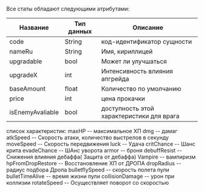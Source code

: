 Все статы обладают следующими атрибутами:

| Название         | Тип данных | Описание                                      |
| ---------------- | ---------- | --------------------------------------------- |
| code             | String     | код-идентификатор сущности                    |
| nameRu           | String     | Имя, кириллицей                               |
| upgradable       | bool       | Может ли улучшаться                           |
| upgradeX         | int        | Интенсивность влияния апгрейда                |
| baseAmount       | float      | Количество по умолчанию                       |
| price            | int        | цена прокачки                                 |
| isEnemyAvaliable | bool       | доступность этой характеристики для врага<br> |

список характеристик:
maxHP -- максимальное ХП
dmg -- дамаг
atkSpeed -- Скорость атаки, количество выстрелов в секунду
moveSpeed -- Скорость передвижения
luck -- Удача
critChance -- Шанс крита
evadeChance -- ШАнс уворота
armor -- броня
debuffResist -- Снижения влияния дебаффа( Защита от дебаффа)
Vampire -- вампиризм
hpFromDropRestore -- Восстановление ХП от ДРОПА
dropRadius -- радиус подбора Дропа
bulletflySpeed -- скорость полета пули
bulletTimeAlive -- время жизни пули
collisionDamage -- урон при коллизии
rotateSpeed -- Осуществляет поворот со скоростью 
